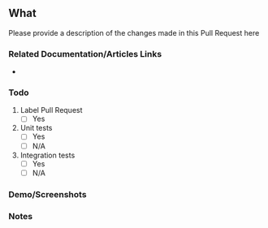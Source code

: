 ## What
<!--- Description should provide enough information to reviewers can understand the
changes that are being made without too much additional context --->
Please provide a description of the changes made in this Pull Request here

### Related Documentation/Articles Links
<!--- Provide links to the relevant documentations/articles --->
- 

### Todo

1. Label Pull Request
   - [ ] Yes
2. Unit tests
   - [ ] Yes
   - [ ] N/A
3. Integration tests
   - [ ] Yes
   - [ ] N/A

### Demo/Screenshots
<!--- Include an artifact that shows changes made in this Pull Request (pictures, screen shot, video recording, json block) --->

### Notes
<!--- Add any additional information you would want a reviewer to pay attention to specially --->